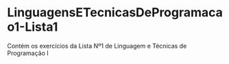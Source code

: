 # LinguagensETecnicasDeProgramacao1-Lista1
 Contém os exercícios da Lista Nº1 de Linguagem e Técnicas de Programação I

